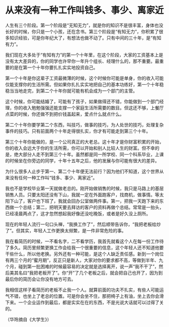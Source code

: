 # 从来没有一种工作叫钱多、事少、离家近

人生有三个阶段。第一个阶段是“无知无力”，就是你的知识不是很丰富，身体也没长好的时候，你只是一个小孩，还在念书。第三个阶段是“有知无力”，你积累了很多知识经验，可是你年纪大了，有想法也做不动了。只有中间的三十年，是“有知有力”。

我们现在大多处于“有知有力”的第一个十年里，在这个阶段，大家的工资基本上是没有太大差异的，你的同学也许早你一年升个组长、经理什么的，那不重要。最重要的是在第一个十年你要扎扎实实地投资自己。

第一个十年是你这辈子工资最微薄的时候，这个时候你可能是单身，你的收入可能仅能支撑你的生活所需。但如果你扎扎实实地把自己的基本功练好，第一个十年稳稳当当地走完，到第二个十年你就可能有机会成为一个部门的主管。

这个时候，你可能结婚了，可能有了孩子，如果做得还不错，你能做到一个部门经理，你的收入勉勉强强还能支撑一个家庭生活所需要的数目。但这还不够，上餐厅点菜的时候，你还做不到把价钱盖起来，爱点什么就点什么。

第二个十年你要学第二个东西，叫技巧，做事的技巧，为人处世的技巧，处理复杂事件的技巧。只有前面两个十年走得很扎实，你才有可能走到第三个十年。

第三个十年你能做的，是一个公司真正的大老总。这十年才是你财富积累的开始，你的收入会远大于你的生活所需，你可以开始和别人比较人生的财富。但不幸的是，绝大部分人走不到第三个十年。虽然都是同一所学校、同一个科系毕业，上课的时候坐在你旁边的同学，十年十五年之后，他的发展与你可能有很大的差异。

为什么很多人止步于第一、第二个十年便无法前行？因为他们不知道，这个世界从来没有任何一种工作叫“钱多、事少、离家近”。

我也不是学校毕业第一天就做老总的。刚开始做销售的时候，我只是马路上的基层销售人员。只要太阳还没有下山，我就一定在外面跑客户，找商机，做事情。等太阳下山了，客户也下班了，我就会回办公室做两件事。第一，把我一天跑下来的东西做一个总结；第二，把明天要去拜访的客户的资料再做个总结。常常是一抬头，已经凌晨两点了，这才忽然想起我好像还没吃晚饭，或者是好久没上厕所。

现在的年轻人流行一句口头禅，“我换工作了”，然后顺带告诉你，“我把老板给炒了”。但其实，年轻人工作更换太频繁，是一件非常危险的事。

我在看简历的时候，一不看名字，二不看学历，我首先就看这个人在每一份工作待了多久。简历里频繁更换工作会给我一个很重要的信息，这个年轻人还不知道他要干些什么，所以他老换。另外还有一种可能，是这个人缺乏责任感。新到一个岗位有两三个月的“蜜月期”，反正只是新人，大家对你的要求都不高，等做到半年、九个月，碰到第一批困难的时候最容易的决定就是选择离开，说一声“我不干了”，然后美其名曰“我把老板开了”。你“开”了几个老板之后，就会把自己也开了，因为到最后你的简历会让你没有地方可去。

我相信这样子看简历的老板不止我一个人。就算前面的功夫不扎实，有些人可能运气不错，也坐上了老总的位置。可是你会坐不住，那把椅子上有油，坐上去你会滑下来。一个企业运作到最后，都是实实在在的东西，不是光说大话就可以过得了关的。

（华玲摘自《大学生》）